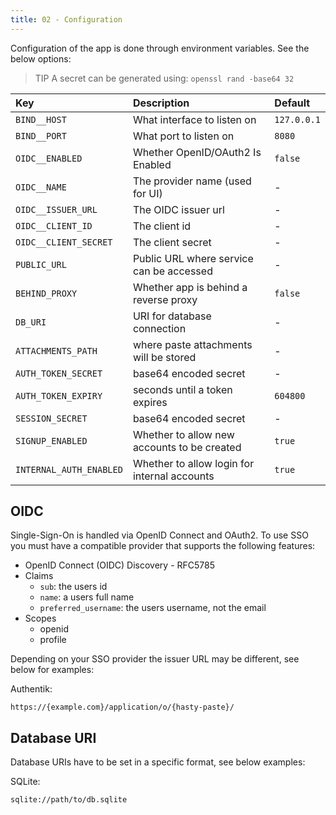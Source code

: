 ```yaml
---
title: 02 - Configuration
---
```

Configuration of the app is done through environment variables. See the below options:

> TIP A secret can be generated using: `openssl rand -base64 32`

| Key | Description | Default |
|:----|:------------|:--------|
| `BIND__HOST` | What interface to listen on | `127.0.0.1` |
| `BIND__PORT` | What port to listen on | `8080` |
| `OIDC__ENABLED` | Whether OpenID/OAuth2 Is Enabled | `false` |
| `OIDC__NAME` | The provider name (used for UI) | - |
| `OIDC__ISSUER_URL` | The OIDC issuer url | - |
| `OIDC__CLIENT_ID` | The client id | - |
| `OIDC__CLIENT_SECRET` | The client secret | - |
| `PUBLIC_URL` | Public URL where service can be accessed | - |
| `BEHIND_PROXY` | Whether app is behind a reverse proxy | `false` |
| `DB_URI` | URI for database connection | - |
| `ATTACHMENTS_PATH` | where paste attachments will be stored | - |
| `AUTH_TOKEN_SECRET` | base64 encoded secret | - |
| `AUTH_TOKEN_EXPIRY` | seconds until a token expires | `604800` |
| `SESSION_SECRET` | base64 encoded secret | - |
| `SIGNUP_ENABLED` | Whether to allow new accounts to be created | `true` |
| `INTERNAL_AUTH_ENABLED` | Whether to allow login for internal accounts | `true` |

## OIDC
Single-Sign-On is handled via OpenID Connect and OAuth2. To use SSO you must have a compatible provider that supports the following features:

- OpenID Connect (OIDC) Discovery - RFC5785
- Claims
    - `sub`: the users id
    - `name`: a users full name
    - `preferred_username`: the users username, not the email
- Scopes
    - openid
    - profile

Depending on your SSO provider the issuer URL may be different, see below for examples:

Authentik:

```text
https://{example.com}/application/o/{hasty-paste}/
```

## Database URI
Database URIs have to be set in a specific format, see below examples:

SQLite:

```text
sqlite://path/to/db.sqlite
```
